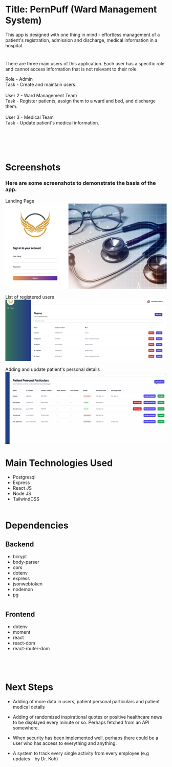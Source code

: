 # Title: PernPuff (Ward Management System)

This app is designed with one thing in mind - effortless management of a patient's registration, admission and discharge, medical information in a hospital.
<br>

#

There are three main users of this application. Each user has a specific role and cannot access information that is not relevant to their role.
<br>

Role - Admin
<br>
Task - Create and maintain users.
<br>
<br>
User 2 - Ward Management Team
<br>
Task - Register patients, assign them to a ward and bed, and discharge them.
<br>
<br>
User 3 - Medical Team
<br>
Task - Update patient's medical information.

#

<br>
<br>

# Screenshots

### Here are some screenshots to demonstrate the basis of the app.

Landing Page
![landingPage](./screenshots/LandingPage.png)

List of registered users
![registeredUsersList](./screenshots//RegisteredUsersList.png)

Adding and update patient's personal details
![addUpdateTeam](./screenshots/AddAndUpdatePersonalDetails.gif)

# Main Technologies Used

- Postgresql
- Express
- React JS
- Node JS
- TailwindCSS
  <br>
  <br>

# Dependencies

## Backend

- bcrypt
- body-parser
- cors
- dotenv
- express
- jsonwebtoken
- nodemon
- pg

#

## Frontend

- dotenv
- moment
- react
- react-dom
- react-router-dom

#

<br>

# Next Steps

- Adding of more data in users, patient personal particulars and patient medical details

- Adding of randomized inspirational quotes or positive healthcare news to be displayed every minute or so. Perhaps fetched from an API somewhere.
- When security has been implemented well, perhaps there could be a user who has access to everything and anything.
- A system to track every single activity from every employee (e.g updates - by Dr. Koh)

#
